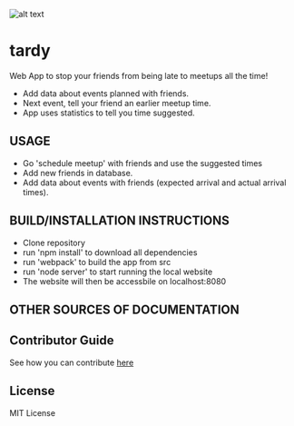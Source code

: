 ![alt text](https://image.ibb.co/fdQprF/Screen_Shot_2017_02_26_at_9_57_42_AM.png "Tardy Logo")

# tardy

Web App to stop your friends from being late to meetups all the time!
  * Add data about events planned with friends.
  * Next event, tell your friend an earlier meetup time.
  * App uses statistics to tell you time suggested.

## USAGE
  * Go 'schedule meetup' with friends and use the suggested times
  * Add new friends in database.
  * Add data about events with friends (expected arrival and actual arrival times).
  
  
## BUILD/INSTALLATION INSTRUCTIONS
  * Clone repository
  * run 'npm install' to download all dependencies
  * run 'webpack' to build the app from src
  * run 'node server' to start running the local website
  * The website will then be accessbile on localhost:8080

## OTHER SOURCES OF DOCUMENTATION

## Contributor Guide
See how you can contribute [here](https://github.com/MaxLinCode/tardy-HackIllinois-2017/blob/master/Contribute.md)

## License 
MIT License
